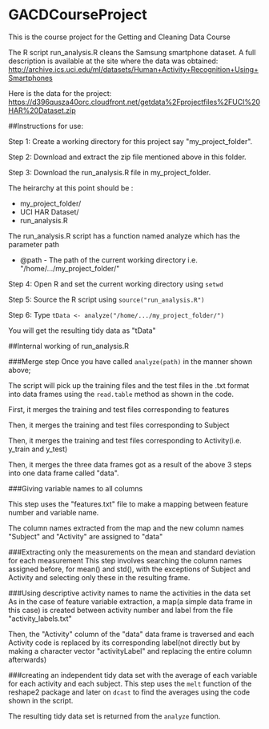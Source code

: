 GACDCourseProject
=================

This is the course project for the Getting and Cleaning Data Course

The R script run_analysis.R cleans the Samsung smartphone dataset. A full description is available at the site where the data was obtained:
http://archive.ics.uci.edu/ml/datasets/Human+Activity+Recognition+Using+Smartphones

Here is the data for the project:
https://d396qusza40orc.cloudfront.net/getdata%2Fprojectfiles%2FUCI%20HAR%20Dataset.zip


##Instructions for use:

Step 1: Create a working directory for this project say "my_project_folder".

Step 2: Download and extract the zip file mentioned above in this folder.

Step 3: Download the run_analysis.R file in my_project_folder.

The heirarchy at this point should be :
* my_project_folder/
 * UCI HAR Dataset/
 * run_analysis.R

The run_analysis.R script has a function named analyze which has the parameter path
* @path - The path of the current working directory i.e. "/home/.../my_project_folder/"

Step 4: Open R and set the current working directory using `setwd`

Step 5: Source the R script using `source("run_analysis.R")`

Step 6: Type `tData <- analyze("/home/.../my_project_folder/")`

You will get the resulting tidy data as "tData"


##Internal working of run_analysis.R

###Merge step
Once you have called `analyze(path)` in the manner shown above;

The script will pick up the training files and the test files in the .txt format into data frames using the `read.table` method as shown in the code.

First, it merges the training and test files corresponding to features

Then, it merges the training and test files corresponding to Subject

Then, it merges the training and test files corresponding to Activity(i.e. y_train and y_test)

Then, it merges the three data frames got as a result of the above 3 steps into one data frame called "data".

###Giving variable names to all columns

This step uses the "features.txt" file to make a mapping between feature number and variable name.

The column names extracted from the map and the new column names "Subject" and "Activity" are assigned to "data"

###Extracting only the measurements on the mean and standard deviation for each measurement
This step involves searching the column names assigned before, for mean() and std(), with the exceptions of Subject and Activity and selecting only these in the resulting frame.

###Using descriptive activity names to name the activities in the data set
As in the case of feature variable extraction, a map(a simple data frame in this case) is created between activity number and label from the file "activity_labels.txt"

Then, the "Activity" column of the "data" data frame is traversed and each Activity code is replaced by its corresponding label(not directly but by making a character vector "activityLabel" and replacing the entire column afterwards)

###creating an independent tidy data set with the average of each variable for each activity and each subject.
This step uses the `melt` function of the reshape2 package and later on `dcast` to find the averages using the code shown in the script.

The resulting tidy data set is returned from the `analyze` function.


